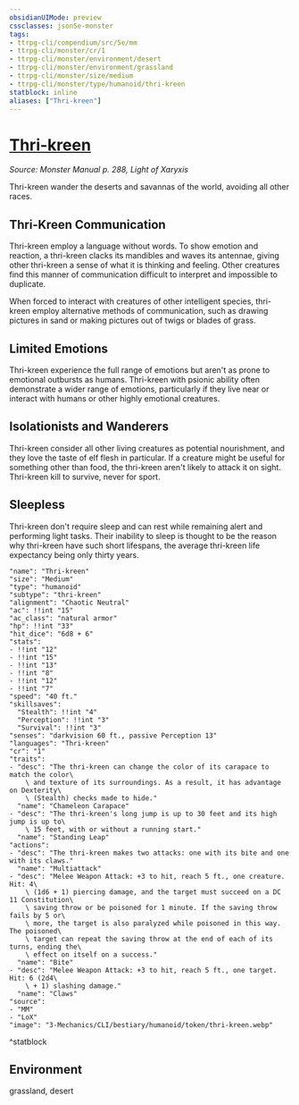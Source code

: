 ```yaml
---
obsidianUIMode: preview
cssclasses: json5e-monster
tags:
- ttrpg-cli/compendium/src/5e/mm
- ttrpg-cli/monster/cr/1
- ttrpg-cli/monster/environment/desert
- ttrpg-cli/monster/environment/grassland
- ttrpg-cli/monster/size/medium
- ttrpg-cli/monster/type/humanoid/thri-kreen
statblock: inline
aliases: ["Thri-kreen"]
---
```

# [Thri-kreen](3-Mechanics\CLI\bestiary\humanoid/thri-kreen.md)
*Source: Monster Manual p. 288, Light of Xaryxis*  

Thri-kreen wander the deserts and savannas of the world, avoiding all other races.

## Thri-Kreen Communication

Thri-kreen employ a language without words. To show emotion and reaction, a thri-kreen clacks its mandibles and waves its antennae, giving other thri-kreen a sense of what it is thinking and feeling. Other creatures find this manner of communication difficult to interpret and impossible to duplicate.

When forced to interact with creatures of other intelligent species, thri-kreen employ alternative methods of communication, such as drawing pictures in sand or making pictures out of twigs or blades of grass.

## Limited Emotions

Thri-kreen experience the full range of emotions but aren't as prone to emotional outbursts as humans. Thri-kreen with psionic ability often demonstrate a wider range of emotions, particularly if they live near or interact with humans or other highly emotional creatures.

## Isolationists and Wanderers

Thri-kreen consider all other living creatures as potential nourishment, and they love the taste of elf flesh in particular. If a creature might be useful for something other than food, the thri-kreen aren't likely to attack it on sight. Thri-kreen kill to survive, never for sport.

## Sleepless

Thri-kreen don't require sleep and can rest while remaining alert and performing light tasks. Their inability to sleep is thought to be the reason why thri-kreen have such short lifespans, the average thri-kreen life expectancy being only thirty years.

```statblock
"name": "Thri-kreen"
"size": "Medium"
"type": "humanoid"
"subtype": "thri-kreen"
"alignment": "Chaotic Neutral"
"ac": !!int "15"
"ac_class": "natural armor"
"hp": !!int "33"
"hit_dice": "6d8 + 6"
"stats":
- !!int "12"
- !!int "15"
- !!int "13"
- !!int "8"
- !!int "12"
- !!int "7"
"speed": "40 ft."
"skillsaves":
  "Stealth": !!int "4"
  "Perception": !!int "3"
  "Survival": !!int "3"
"senses": "darkvision 60 ft., passive Perception 13"
"languages": "Thri-kreen"
"cr": "1"
"traits":
- "desc": "The thri-kreen can change the color of its carapace to match the color\
    \ and texture of its surroundings. As a result, it has advantage on Dexterity\
    \ (Stealth) checks made to hide."
  "name": "Chameleon Carapace"
- "desc": "The thri-kreen's long jump is up to 30 feet and its high jump is up to\
    \ 15 feet, with or without a running start."
  "name": "Standing Leap"
"actions":
- "desc": "The thri-kreen makes two attacks: one with its bite and one with its claws."
  "name": "Multiattack"
- "desc": "Melee Weapon Attack: +3 to hit, reach 5 ft., one creature. Hit: 4\
    \ (1d6 + 1) piercing damage, and the target must succeed on a DC 11 Constitution\
    \ saving throw or be poisoned for 1 minute. If the saving throw fails by 5 or\
    \ more, the target is also paralyzed while poisoned in this way. The poisoned\
    \ target can repeat the saving throw at the end of each of its turns, ending the\
    \ effect on itself on a success."
  "name": "Bite"
- "desc": "Melee Weapon Attack: +3 to hit, reach 5 ft., one target. Hit: 6 (2d4\
    \ + 1) slashing damage."
  "name": "Claws"
"source":
- "MM"
- "LoX"
"image": "3-Mechanics/CLI/bestiary/humanoid/token/thri-kreen.webp"
```
^statblock

## Environment

grassland, desert